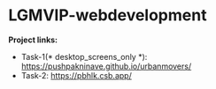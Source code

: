 # LGMVIP-webdevelopment

**Project links:**
* Task-1(* desktop_screens_only *): https://pushpakninave.github.io/urbanmovers/
* Task-2: https://pbhlk.csb.app/
